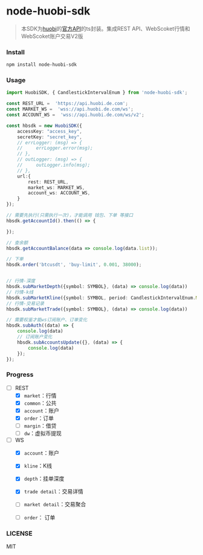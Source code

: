 # node-huobi-sdk

> 本SDK为[huobi](https://www.huobi.pro/zh-cn)的[官方API](https://github.com/huobiapi/API_Docs/wiki/REST_api_reference)的ts封装。集成REST API、WebScoket行情和WebScoket账户交易V2版


### Install

```bash
npm install node-huobi-sdk
```


### Usage

```ts
import HuobiSDK, { CandlestickIntervalEnum } from 'node-huobi-sdk';

const REST_URL =  'https://api.huobi.de.com';
const MARKET_WS =  'wss://api.huobi.de.com/ws';
const ACCOUNT_WS =  'wss://api.huobi.de.com/ws/v2';

const hbsdk = new HuobiSDK({
    accessKey: "access_key",
    secretKey: "secret_key",
    // errLogger: (msg) => {
    //     errLogger.error(msg);
    // },
    // outLogger: (msg) => {
    //     outLogger.info(msg);
    // },
    url:{
        rest: REST_URL,
        market_ws: MARKET_WS,
        account_ws: ACCOUNT_WS,
    }
});

// 需要先执行(只需执行一次)，才能调用 钱包、下单 等接口
hbsdk.getAccountId().then(() => {

});

// 查余额
hbsdk.getAccountBalance(data => console.log(data.list));

// 下单
hbsdk.order('btcusdt', 'buy-limit', 0.001, 38000);


// 行情-深度
hbsdk.subMarketDepth({symbol: SYMBOL}, (data) => console.log(data))
// 行情-k线
hbsdk.subMarketKline({symbol: SYMBOL, period: CandlestickIntervalEnum.MIN1}, (data) => console.log(data))
// 行情-交易记录
hbsdk.subMarketTrade({symbol: SYMBOL}, (data) => console.log(data))

// 需要权鉴才能ws订阅账户、订单变化
hbsdk.subAuth((data) => {
    console.log(data)
    // 订阅账户变化
    hbsdk.subAccountsUpdate({}, (data) => {
        console.log(data)
    });
});
```

### Progress

- [ ] REST
    - [x] `market`：行情
    - [x] `common`：公共
    - [x] `account`：账户
    - [x] `order`：订单
    - [ ] `margin`：借贷
    - [ ] `dw`：虚拟币提现

- [ ] WS
    - [x] `account`：账户
    - [x] `kline`：K线
    - [x] `depth`：挂单深度
    - [x] `trade detail`：交易详情
    - [ ] `market detail`：交易聚合
    - [ ] `order`： 订单


### LICENSE
MIT